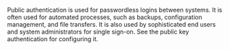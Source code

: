 Public authentication is used for passwordless logins between systems. It is often used for automated processes, such as backups, configuration management, and file transfers. It is also used by sophisticated end users and system administrators for single sign-on. See the public key authentication for configuring it.
